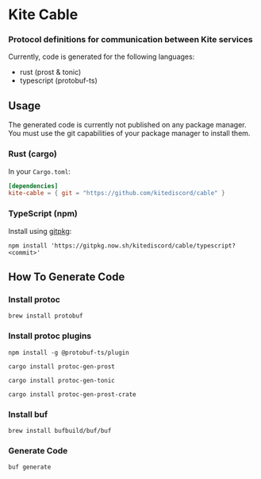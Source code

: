# Kite Cable

### Protocol definitions for communication between Kite services

Currently, code is generated for the following languages:

- rust (prost & tonic)
- typescript (protobuf-ts)

## Usage

The generated code is currently not published on any package manager. You must use the git capabilities of your package
manager to install them.

### Rust (cargo)

In your `Cargo.toml`:
```toml
[dependencies]
kite-cable = { git = "https://github.com/kitediscord/cable" }
```

### TypeScript (npm)

Install using [gitpkg](https://gitpkg.vercel.app/):
```
npm install 'https://gitpkg.now.sh/kitediscord/cable/typescript?<commit>'
```

## How To Generate Code

### Install protoc

```
brew install protobuf
```

### Install protoc plugins

```
npm install -g @protobuf-ts/plugin

cargo install protoc-gen-prost

cargo install protoc-gen-tonic

cargo install protoc-gen-prost-crate
```

### Install buf

```
brew install bufbuild/buf/buf
```

### Generate Code

```
buf generate
```

